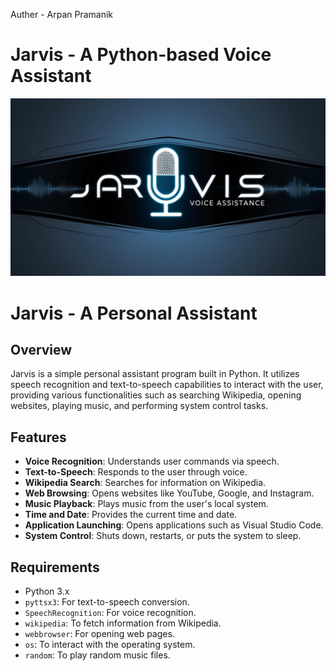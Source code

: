 Auther - Arpan Pramanik
# Jarvis - A Python-based Voice Assistant
![Jarvis-Voice-Assistant](image_preview.jpg)
# Jarvis - A Personal Assistant

## Overview
Jarvis is a simple personal assistant program built in Python. It utilizes speech recognition and text-to-speech capabilities to interact with the user, providing various functionalities such as searching Wikipedia, opening websites, playing music, and performing system control tasks.

## Features
- **Voice Recognition**: Understands user commands via speech.
- **Text-to-Speech**: Responds to the user through voice.
- **Wikipedia Search**: Searches for information on Wikipedia.
- **Web Browsing**: Opens websites like YouTube, Google, and Instagram.
- **Music Playback**: Plays music from the user's local system.
- **Time and Date**: Provides the current time and date.
- **Application Launching**: Opens applications such as Visual Studio Code.
- **System Control**: Shuts down, restarts, or puts the system to sleep.

## Requirements
- Python 3.x
- `pyttsx3`: For text-to-speech conversion.
- `SpeechRecognition`: For voice recognition.
- `wikipedia`: To fetch information from Wikipedia.
- `webbrowser`: For opening web pages.
- `os`: To interact with the operating system.
- `random`: To play random music files.
